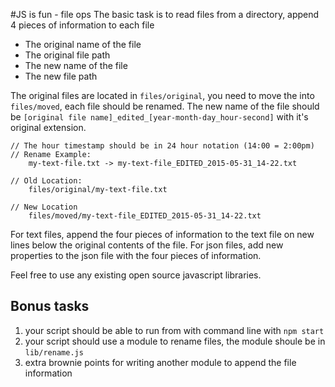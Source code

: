 #JS is fun - file ops
The basic task is to read files from a directory, append 4 pieces of information to each file
* The original name of the file
* The original file path
* The new name of the file
* The new file path

The original files are located in `files/original`, you need to move the into `files/moved`, each file should be renamed. The new name of the file should be `[original file name]_edited_[year-month-day_hour-second]` with it's original extension.

```
// The hour timestamp should be in 24 hour notation (14:00 = 2:00pm)
// Rename Example:
	my-text-file.txt -> my-text-file_EDITED_2015-05-31_14-22.txt 

// Old Location:
	files/original/my-text-file.txt

// New Location
	files/moved/my-text-file_EDITED_2015-05-31_14-22.txt
```

For text files, append the four pieces of information to the text file on new lines below the original contents of the file. For json files, add new properties to the json file with the four pieces of information.

Feel free to use any existing open source javascript libraries.

## Bonus tasks
1. your script should be able to run from with command line with `npm start` 
2. your script should use a module to rename files, the module shoule be in `lib/rename.js`
3. extra brownie points for writing another module to append the file information